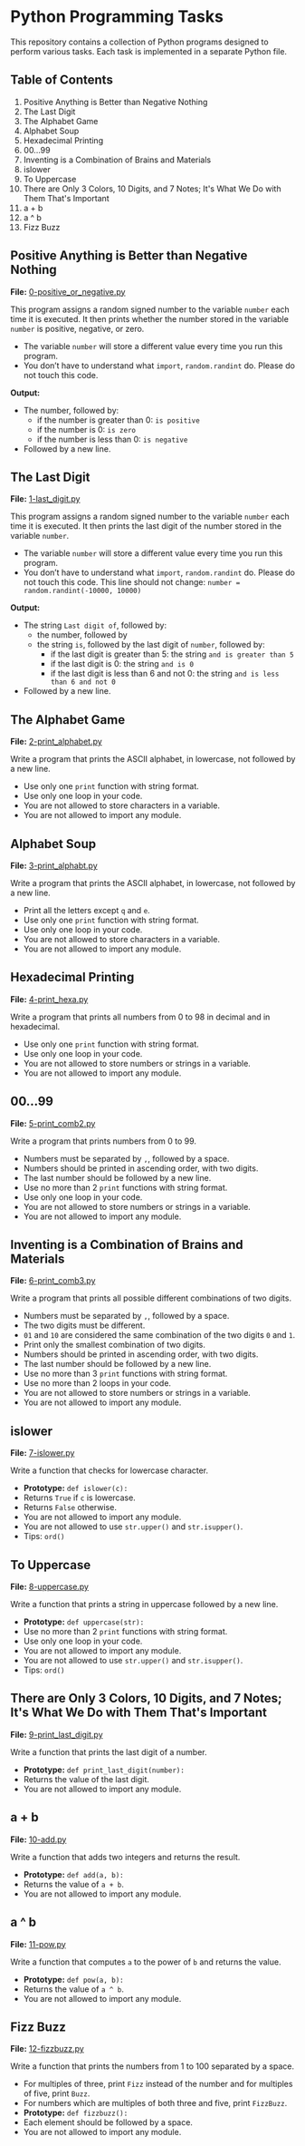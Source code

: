 # Python Programming Tasks

This repository contains a collection of Python programs designed to perform various tasks. Each task is implemented in a separate Python file.

## Table of Contents

1. Positive Anything is Better than Negative Nothing
2. The Last Digit
3. The Alphabet Game
4. Alphabet Soup
5. Hexadecimal Printing
6. 00...99
7. Inventing is a Combination of Brains and Materials
8. islower
9. To Uppercase
10. There are Only 3 Colors, 10 Digits, and 7 Notes; It's What We Do with Them That's Important
11. a + b
12. a ^ b
13. Fizz Buzz

## Positive Anything is Better than Negative Nothing

**File:** [0-positive_or_negative.py](0-positive_or_negative.py)

This program assigns a random signed number to the variable `number` each time it is executed. It then prints whether the number stored in the variable `number` is positive, negative, or zero.

- The variable `number` will store a different value every time you run this program.
- You don’t have to understand what `import`, `random.randint` do. Please do not touch this code.

**Output:**
- The number, followed by:
  - if the number is greater than 0: `is positive`
  - if the number is 0: `is zero`
  - if the number is less than 0: `is negative`
- Followed by a new line.

## The Last Digit

**File:** [1-last_digit.py](1-last_digit.py)

This program assigns a random signed number to the variable `number` each time it is executed. It then prints the last digit of the number stored in the variable `number`.

- The variable `number` will store a different value every time you run this program.
- You don’t have to understand what `import`, `random.randint` do. Please do not touch this code. This line should not change: `number = random.randint(-10000, 10000)`

**Output:**
- The string `Last digit of`, followed by:
  - the number, followed by
  - the string `is`, followed by the last digit of `number`, followed by:
    - if the last digit is greater than 5: the string `and is greater than 5`
    - if the last digit is 0: the string `and is 0`
    - if the last digit is less than 6 and not 0: the string `and is less than 6 and not 0`
- Followed by a new line.

## The Alphabet Game

**File:** [2-print_alphabet.py](2-print_alphabet.py)

Write a program that prints the ASCII alphabet, in lowercase, not followed by a new line.

- Use only one `print` function with string format.
- Use only one loop in your code.
- You are not allowed to store characters in a variable.
- You are not allowed to import any module.

## Alphabet Soup

**File:** [3-print_alphabt.py](3-print_alphabt.py)

Write a program that prints the ASCII alphabet, in lowercase, not followed by a new line.

- Print all the letters except `q` and `e`.
- Use only one `print` function with string format.
- Use only one loop in your code.
- You are not allowed to store characters in a variable.
- You are not allowed to import any module.

## Hexadecimal Printing

**File:** [4-print_hexa.py](4-print_hexa.py)

Write a program that prints all numbers from 0 to 98 in decimal and in hexadecimal.

- Use only one `print` function with string format.
- Use only one loop in your code.
- You are not allowed to store numbers or strings in a variable.
- You are not allowed to import any module.

## 00...99

**File:** [5-print_comb2.py](5-print_comb2.py)

Write a program that prints numbers from 0 to 99.

- Numbers must be separated by `,`, followed by a space.
- Numbers should be printed in ascending order, with two digits.
- The last number should be followed by a new line.
- Use no more than 2 `print` functions with string format.
- Use only one loop in your code.
- You are not allowed to store numbers or strings in a variable.
- You are not allowed to import any module.

## Inventing is a Combination of Brains and Materials

**File:** [6-print_comb3.py](6-print_comb3.py)

Write a program that prints all possible different combinations of two digits.

- Numbers must be separated by `,`, followed by a space.
- The two digits must be different.
- `01` and `10` are considered the same combination of the two digits `0` and `1`.
- Print only the smallest combination of two digits.
- Numbers should be printed in ascending order, with two digits.
- The last number should be followed by a new line.
- Use no more than 3 `print` functions with string format.
- Use no more than 2 loops in your code.
- You are not allowed to store numbers or strings in a variable.
- You are not allowed to import any module.

## islower

**File:** [7-islower.py](7-islower.py)

Write a function that checks for lowercase character.

- **Prototype:** `def islower(c):`
- Returns `True` if `c` is lowercase.
- Returns `False` otherwise.
- You are not allowed to import any module.
- You are not allowed to use `str.upper()` and `str.isupper()`.
- Tips: `ord()`

## To Uppercase

**File:** [8-uppercase.py](8-uppercase.py)

Write a function that prints a string in uppercase followed by a new line.

- **Prototype:** `def uppercase(str):`
- Use no more than 2 `print` functions with string format.
- Use only one loop in your code.
- You are not allowed to import any module.
- You are not allowed to use `str.upper()` and `str.isupper()`.
- Tips: `ord()`

## There are Only 3 Colors, 10 Digits, and 7 Notes; It's What We Do with Them That's Important

**File:** [9-print_last_digit.py](9-print_last_digit.py)

Write a function that prints the last digit of a number.

- **Prototype:** `def print_last_digit(number):`
- Returns the value of the last digit.
- You are not allowed to import any module.

## a + b

**File:** [10-add.py](10-add.py)

Write a function that adds two integers and returns the result.

- **Prototype:** `def add(a, b):`
- Returns the value of `a + b`.
- You are not allowed to import any module.

## a ^ b

**File:** [11-pow.py](11-pow.py)

Write a function that computes `a` to the power of `b` and returns the value.

- **Prototype:** `def pow(a, b):`
- Returns the value of `a ^ b`.
- You are not allowed to import any module.

## Fizz Buzz

**File:** [12-fizzbuzz.py](12-fizzbuzz.py)

Write a function that prints the numbers from 1 to 100 separated by a space.

- For multiples of three, print `Fizz` instead of the number and for multiples of five, print `Buzz`.
- For numbers which are multiples of both three and five, print `FizzBuzz`.
- **Prototype:** `def fizzbuzz():`
- Each element should be followed by a space.
- You are not allowed to import any module.

